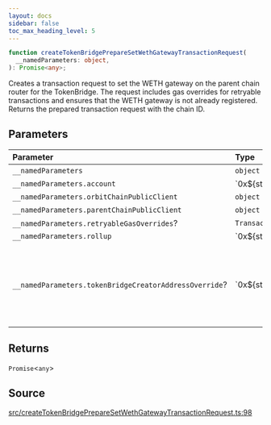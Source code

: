 ```yaml
---
layout: docs
sidebar: false
toc_max_heading_level: 5
---
```


```ts
function createTokenBridgePrepareSetWethGatewayTransactionRequest(
  __namedParameters: object,
): Promise<any>;
```

Creates a transaction request to set the WETH gateway on the parent chain
router for the TokenBridge. The request includes gas overrides for retryable
transactions and ensures that the WETH gateway is not already registered.
Returns the prepared transaction request with the chain ID.

## Parameters

| Parameter                                              | Type                                      | Description                                                                                                                                |
| :----------------------------------------------------- | :---------------------------------------- | :----------------------------------------------------------------------------------------------------------------------------------------- |
| `__namedParameters`                                    | `object`                                  | -                                                                                                                                          |
| `__namedParameters.account`                            | \`0x$\{string\}\`                         | -                                                                                                                                          |
| `__namedParameters.orbitChainPublicClient`             | `object`                                  | -                                                                                                                                          |
| `__namedParameters.parentChainPublicClient`            | `object`                                  | -                                                                                                                                          |
| `__namedParameters.retryableGasOverrides`?             | `TransactionRequestRetryableGasOverrides` | -                                                                                                                                          |
| `__namedParameters.rollup`                             | \`0x$\{string\}\`                         | -                                                                                                                                          |
| `__namedParameters.tokenBridgeCreatorAddressOverride`? | \`0x$\{string\}\`                         | Specifies a custom address for the TokenBridgeCreator. By default, the address will be automatically detected based on the provided chain. |

## Returns

`Promise`\<`any`\>

## Source

[src/createTokenBridgePrepareSetWethGatewayTransactionRequest.ts:98](https://github.com/OffchainLabs/arbitrum-orbit-sdk/blob/cfcbd32d6879cf7817a33b24f062a0fd879ea257/src/createTokenBridgePrepareSetWethGatewayTransactionRequest.ts#L98)
